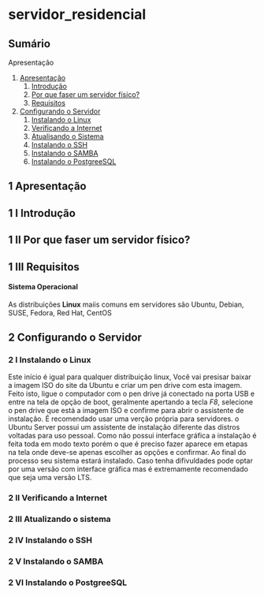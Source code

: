 # servidor_residencial

## Sumário

<a id="#Apresentação"></a>

Apresentação

1.  [Apresentação](#Apresentação)
    1.  [Introdução](#Introdução)
    2.  [Por que faser um servidor físico?](#por_que_fazer)
    3.  [Requisitos](#Requisitos) 
2.  [Configurando o Servidor](#Configurando_o_Servidor)
    1.  [Instalando o Linux](#Instalando_o_Linux)
    2.  [Verificando a Internet](#Verificando_a_Internet)
    3.  [Atualisando o Sistema](#Atualizando_o_sistema)
    4.  [Instalando o SSH](#Instalando_o_SSH)
    5.  [Instalando o SAMBA](#Instalando_o_SAMBA)
    6.  [Instalando o PostgreeSQL](#Instalando_o_PostgreeSQL)
   

<a id="#Apresentação"></a>

## 1 Apresentação

<a id="#Introdução"></a>

## 1 I Introdução

<a id="#por_que_fazer"></a>

## 1 II Por que faser um servidor físico?

<a id="#Requisitos"></a>

## 1 III Requisitos

#### Sistema Operacional

As distribuições **Linux** maiis comuns em servidores são Ubuntu, Debian, SUSE, Fedora, Red Hat, CentOS

<a id="#Configurando_o_Servidor"></a>

## 2 Configurando o Servidor

<a id="#Instalando_o_Linux"></a>

### 2 I Instalando o Linux

Este início é igual para qualquer distribuição linux, Você vai presisar baixar a imagem ISO do site da Ubuntu e criar um pen drive com esta imagem. Feito isto, ligue o computador com o pen drive já conectado na porta USB e entre na tela de opção de boot, geralmente apertando a tecla *F8*, selecione o pen drive que está a imagem ISO e confirme para abrir o assistente de instalação. É recomendado usar uma verção própria para servidores. o Ubuntu Server possui um assistente de instalação diferente das distros voltadas para uso pessoal. Como não possui interface gráfica a instalação é feita toda em modo texto porém o que é preciso fazer aparece em etapas na tela onde deve-se apenas escolher as opções e confirmar. Ao final do processo seu sistema estará instalado. Caso tenha difivuldades pode optar por uma versão com interface gráfica mas é extremamente recomendado que seja uma versão LTS. 

<a id="#Verificando_a_Internet"></a>

### 2 II Verificando a Internet

<a id="#Atualizando_o_sistema"></a>

### 2 III Atualizando o sistema

<a id="#Instalando_o_SSH"></a>

### 2 IV Instalando o SSH

<a id="#Instalando_o_SAMBA"></a>

### 2 V Instalando o SAMBA

<a id="#Instalando_o_PostgreeSQL"></a>

### 2 VI Instalando o PostgreeSQL
